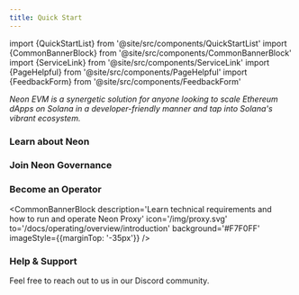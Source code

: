 ```yaml
---
title: Quick Start
---
```

import {QuickStartList} from '@site/src/components/QuickStartList'
import {CommonBannerBlock} from '@site/src/components/CommonBannerBlock'
import {ServiceLink} from '@site/src/components/ServiceLink'
import {PageHelpful} from '@site/src/components/PageHelpful'
import {FeedbackForm} from '@site/src/components/FeedbackForm'

*Neon EVM is a synergetic solution for anyone looking to scale Ethereum dApps on Solana in a developer-friendly manner and tap into Solana's vibrant ecosystem.*

<QuickStartList/>

### Learn about Neon

<CommonBannerBlock description='Read about the basics of the Neon ecosystem'
  icon='/img/learn.svg' to='/docs/about/neon_ecosystem' background='#ECFFF8' />

### Join Neon Governance
<CommonBannerBlock description='Influence Neon’s ecosystem development<br /> by casting your vote'
  icon='/img/governance.svg' to='/docs/governance/overview' background='#FFF1FA' />

### Become an Operator

<CommonBannerBlock description='Learn technical requirements and<br /> how to run and operate Neon Proxy'
  icon='/img/proxy.svg' to='/docs/operating/overview/introduction' background='#F7F0FF' imageStyle={{marginTop: '-35px'}} />

### Help & Support

Feel free to reach out to us in our Discord community.

<ServiceLink title='Ask on Discord' description='Our 🧰 rescue team is ready to help' icon='/icons/discord.svg' link='https://discord.com/invite/d9BhxNWTsj' />
